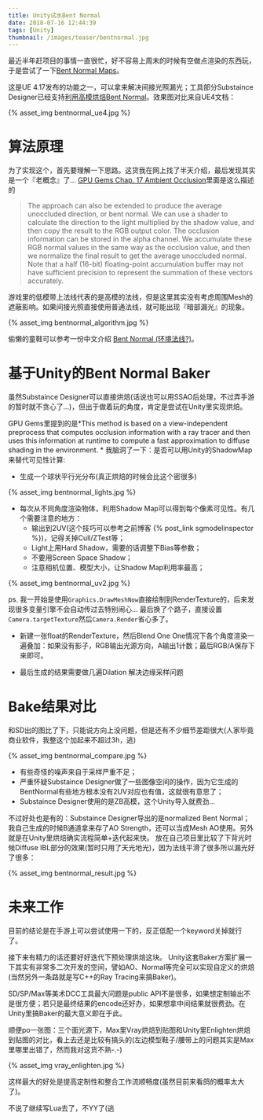```yaml
---
title: Unity试水Bent Normal
date: 2018-07-16 12:44:39
tags: [Unity]
thumbnail: /images/teaser/bentnormal.jpg
---
```


最近半年赶项目的事情一直很忙，好不容易上周末的时候有空做点渲染的东西玩，于是尝试了一下[Bent Normal Maps](https://docs.unrealengine.com/en-us/Engine/Rendering/LightingAndShadows/BentNormalMaps)。

这是UE 4.17发布的功能之一，可以拿来解决间接光照漏光；工具部分Substaince Designer已经支持[利用高模烘焙Bent Normal](https://support.allegorithmic.com/documentation/display/SDDOC/Bent+Normals+from+mesh)。效果图对比来自UE4文档：

{% asset_img bentnormal_ue4.jpg %}

<!--more-->

# 算法原理

为了实现这个，首先要理解一下思路。这货我在网上找了半天介绍，最后发现其实是一个『老概念』了... [GPU Gems Chap. 17 Ambient Occlusion](http://developer.download.nvidia.com/books/HTML/gpugems/gpugems_ch17.html)里面是这么描述的

> The approach can also be extended to produce the average unoccluded direction, or bent normal. We can use a shader to calculate the direction to the light multiplied by the shadow value, and then copy the result to the RGB output color. The occlusion information can be stored in the alpha channel. We accumulate these RGB normal values in the same way as the occlusion value, and then we normalize the final result to get the average unoccluded normal. Note that a half (16-bit) floating-point accumulation buffer may not have sufficient precision to represent the summation of these vectors accurately.

游戏里的低模带上法线代表的是高模的法线，但是这里其实没有考虑周围Mesh的遮蔽影响。如果间接光照直接使用普通法线，就可能出现『暗部漏光』的现象。

{% asset_img bentnormal_algorithm.jpg %}

偷懒的童鞋可以参考一份中文介绍 [Bent Normal (环境法线?)](https://blog.csdn.net/BugRunner/article/details/7272902)。

# 基于Unity的Bent Normal Baker

虽然Substaince Designer可以直接烘焙(话说也可以用SSAO后处理，不过弄手游的暂时就不贪心了...)，但出于做着玩的角度，肯定是尝试在Unity里实现烘焙。 

GPU Gems里提到的是*This method is based on a view-independent preprocess that computes occlusion information with a ray tracer and then uses this information at runtime to compute a fast approximation to diffuse shading in the environment. * 我脑洞了一下：是否可以用Unity的ShadowMap来替代可见性计算:

- 生成一个球状平行光分布(真正烘焙的时候会比这个密很多)

{% asset_img bentnormal_lights.jpg %}

- 每次从不同角度渲染物体，利用Shadow Map可以得到每个像素可见性。有几个需要注意的地方：
  - 输出到2UV(这个技巧可以参考之前博客 {% post_link sgmodelinspector %})，记得关掉Cull/ZTest等；
  - Light上用Hard Shadow，需要的话调整下Bias等参数；
  - 不要用Screen Space Shadow；
  - 注意相机位置、模型大小，让Shadow Map利用率最高；

{% asset_img bentnormal_uv2.jpg %}

ps. 我一开始是使用`Graphics.DrawMeshNow`直接绘制到RenderTexture的，后来发现很多变量引擎不会自动传过去特别闹心... 最后换了个路子，直接设置`Camera.targetTexture`然后`Camera.Render`省心多了。

- 新建一张float的RenderTexture，然后Blend One One情况下各个角度渲染一遍叠加：如果没有影子，RGB输出光源方向，A输出1计数；最后RGB/A保存下来即可。

- 最后生成的结果需要做几遍Dilation 解决边缘采样问题

# Bake结果对比

和SD出的图比了下，只能说方向上没问题，但是还有不少细节差距很大(人家毕竟商业软件，我整这个加起来不超过3h，逃) 

{% asset_img bentnormal_compare.jpg %}

- 有些奇怪的噪声来自于采样严重不足；
- 严重怀疑Substaince Designer做了一些图像空间的操作，因为它生成的BentNormal有些地方根本没有2UV对应也有值，这就很有意思了；
- Substaince Designer使用的是ZB高模，这个Unity导入就费劲...

不过好处也是有的：Substaince Designer导出的是normalized Bent Normal；我自己生成的时候B通道拿来存了AO Strength，还可以当成Mesh AO使用。另外就是在Unity里烘焙确实流程简单+迭代起来快。 放在自己项目里比较了下背光时候Diffuse IBL部分的效果(暂时只用了天光地光)，因为法线平滑了很多所以漏光好了很多：

{% asset_img bentnormal_result.jpg %}

# 未来工作

目前的结论是在手游上可以尝试使用一下的，反正低配一个keyword关掉就行了。

接下来有精力的话还要好好迭代下预处理烘焙这块。 Unity这套Baker方案扩展一下其实有非常多二次开发的空间，譬如AO、Normal等完全可以实现自定义的烘焙(当然另外一条路就是写C++的Ray Tracing来搞Baker)。 

SD/SP/Max等美术DCC工具最大问题是public API不是很多，如果想定制输出不是很方便；若只是最终结果的encode还好办，如果想拿中间结果就很费劲。在Unity里搞Baker的最大意义即在于此。

顺便po一张图：三个面光源下，Max里Vray烘焙到贴图和Unity里Enlighten烘焙到贴图的对比，看上去还是比较有搞头的(左边模型鞋子/腰带上的问题其实是Max里哪里出错了，然而我对这货不熟-.-)

{% asset_img vray_enlighten.jpg %}

这样最大的好处是提高定制性和整合工作流顺畅度(虽然目前来看鸽的概率太大了)。 

不说了继续写Lua去了，不YY了(逃